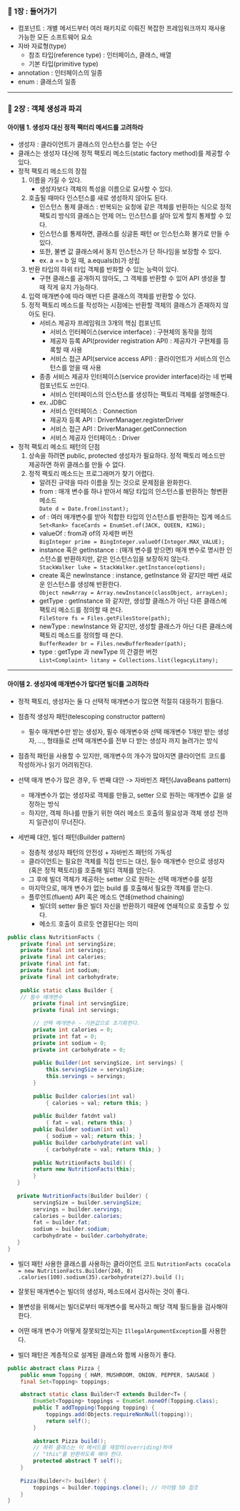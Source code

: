 ### 📌 1장 : 들어가기
- 컴포넌트 : 개별 메서드부터 여러 패키지로 이뤄진 복잡한 프레임워크까지 재사용 가능한 모든 소프트웨어 요소
- 자바 자료형(type) 
  - 참조 타입(reference type) : 인터페이스, 클래스, 배열
  - 기본 타입(primitive type)
- annotation : 인터페이스의 일종
- enum : 클래스의 일종
---
### 📌 2장 : 객체 생성과 파괴
#### 아이템 1. 생성자 대신 정적 팩터리 메서드를 고려하라
- 생성자 : 클라이언트가 클래스의 인스턴스를 얻는 수단
- 클래스는 생성자 대신에 정적 팩토리 메소드(static factory method)를 제공할 수 있다.
- 정적 팩토리 메소드의 장점
  1. 이름을 가질 수 있다.
     - 생성자보다 객체의 특성을 이름으로 묘사할 수 있다.
  2. 호출될 때마다 인스턴스를 새로 생성하지 않아도 된다.
     - 인스턴스 통제 클래스 : 반복되는 요청에 같은 객체를 반환하는 식으로 정적 팩토리 방식의 클래스는 언제 어느 인스턴스를 살아 있게 할지 통제할 수 있다.
     - 인스턴스를 통제하면, 클래스를 싱글톤 패턴 or 인스턴스화 불가로 만들 수 있다.
     - 또한, 불변 값 클래스에서 동치 인스턴스가 단 하나임을 보장할 수 있다.
     - ex. a == b 일 때, a.equals(b)가 성립
  3. 반환 타입의 하위 타입 객체를 반화할 수 있는 능력이 있다.
     - 구현 클래스를 공개하지 않아도, 그 객체를 반환할 수 있어 API 생성을 할 때 작게 유지 가능하다.
  4. 입력 매개변수에 따라 매번 다른 클래스의 객체를 반환할 수 있다.
  5. 정적 팩토리 메소드를 작성하는 시점에는 반환할 객체의 클래스가 존재하지 않아도 된다.
     - 서비스 제공자 프레임워크 3개의 핵심 컴포넌트
       - 서비스 인터페이스(service interface) : 구현체의 동작을 정의
       - 제공자 등록 API(provider registration API) : 제공자가 구현체를 등록할 때 사용
       - 서비스 접근 API(service access API) : 클라이언트가 서비스의 인스턴스를 얻을 때 사용
     - 종종 서비스 제공자 인터페이스(service provider interface)라는 네 번째 컴포넌트도 쓰인다.
       - 서비스 인터페이스의 인스턴스를 생성하는 팩토리 객체를 설명해준다.
     - ex. JDBC 
       - 서비스 인터페이스 : Connection
       - 제공자 등록 API : DriverManager.registerDriver
       - 서비스 접근 API : DriverManager.getConnection
       - 서비스 제공자 인터페이스 : Driver
- 정적 팩토리 메소드 패턴의 단점
  1. 상속을 하려면 public, protected 생성자가 필요하다. 정적 팩토리 메소드만 제공하면 하위 클래스를 만들 수 없다.
  2. 정적 팩토리 메소드는 프로그래머가 찾기 어렵다.
     - 알려진 규약을 따라 이름을 짓는 것으로 문제점을 완화한다.
     - from : 매개 변수를 하나 받아서 해당 타입의 인스턴스를 반환하는 형변환 메소드<br> `Date d = Date.from(instant);`
     - of : 여러 매개변수를 받아 적합한 타입의 인스턴스를 반환하는 집계 메소드<br> `Set<Rank> faceCards = EnumSet.of(JACK, QUEEN, KING);`
     - valueOf : from과 of의 자세한 버전<br> `BigInteger prime = BingInteger.valueOf(Integer.MAX_VALUE);`
     - instance 혹은 getInstance : (매개 변수를 받으면) 매개 변수로 명시한 인스턴스를 반환하지만, 같은 인스턴스임을 보장하지 않는다.<br> `StackWalker luke = StackWalker.getInstance(options);`
     - create 혹은 newInstance : instance, getInstance 와 같지만 매번 새로운 인스턴스를 생성해 반환한다.<br> `Object newArray = Array.newInstance(classObject, arrayLen);`
     - getType : getInstance 와 같지만, 생성할 클래스가 아닌 다른 클래스에 팩토리 메소드를 정의할 때 쓴다.<br> `FileStore fs = Files.getFilesStore(path);`
     - newType : newInstance 와 같지만, 생성할 클래스가 아닌 다른 클래스에 팩토리 메소드를 정의할 때 쓴다.<br> `BufferReader br = Files.newBufferReader(path);`
     - type : getType 과 newType 의 간결한 버전<br> `List<Complaint> litany = Collections.list(legacyLitany);`
---
#### 아이템 2. 생성자에 매개변수가 많다면 빌더를 고려하라
- 정적 팩토리, 생성자는 둘 다 선택적 매개변수가 많으면 적절히 대응하기 힘들다.
- 점층적 생성자 패턴(telescoping constructor pattern)
  - 필수 매개변수만 받는 생성자, 필수 매개변수와 선택 매개변수 1개만 받는 생성자, ..., 형태들로 선택 매개변수를 전부 다 받는 생성자 까지 늘려가는 방식
- 점층적 패턴을 사용할 수 있지만, 매개변수의 개수가 많아지면 클라이언트 코드를 작성하거나 읽기 어려워진다.


- 선택 매개 변수가 많은 경우, 두 번째 대안 -> 자바빈즈 패턴(JavaBeans pattern)
  - 매개변수가 없는 생성자로 객체를 만들고, setter 으로 원하는 매개변수 값을 설정하는 방식
  - 하지만, 객체 하나를 만들기 위한 여러 메소드 호출의 필요성과 객체 생성 전까지 일관성이 무너진다.


- 세번째 대안, 빌더 패턴(Builder pattern)
  - 점층적 생성자 패턴의 안전성 + 자바빈즈 패턴의 가독성
  - 클라이언트는 필요한 객체를 직접 만드는 대신, 필수 매개변수 만으로 생성자(혹은 정적 팩토리)를 호출해 빌더 객체를 얻는다.
  - 그 후에 빌더 객체가 제공하는 setter 으로 원하는 선택 매개변수를 설정
  - 마지막으로, 매개 변수가 없는 build 를 호출해서 필요한 객체를 얻는다.
  - 플루언트(fluent) API 혹은 메소드 연쇄(method chaining)
    - 빌더의 setter 들은 빌더 자신을 반환하기 때문에 연쇄적으로 호출할 수 있다.
    - 메소드 호출이 흐르듯 연결된다는 의미
```java
public class NutritionFacts { 
    private final int servingSize; 
    private final int servings; 
    private final int calories;
    private final int fat;
    private final int sodium; 
    private final int carbohydrate;
    
    public static class Builder {
    // 필수 매개변수
        private final int servingSize; 
        private final int servings;

        // 선택 매개변수 - 기본값으로 초기화한다.
        private int calories = 0;
        private int fat = 0;
        private int sodium = 0;
        private int carbohydrate = 0;
    
        public Builder(int servingSize, int servings) { 
            this.servingSize = servingSize; 
            this.servings = servings;
        }
        
        public Builder calories(int val)
            { calories = val; return this; }
            
        public Builder fatdnt val)
            { fat = val; return this; }
        public Builder sodium(int val)
            { sodium = val; return this; }
        public Builder carbohydrate(int val)
            { carbohydrate = val; return this; }
            
        public NutritionFacts build() { 
        return new NutritionFacts(this);
        } 
   }
   
   private NutritionFacts(Builder builder) { 
        servingSize = builder.servingSize;
        servings = builder.servings;
        calories = builder.calories;
        fat = builder.fat;
        sodium = builder.sodium;
        carbohydrate = builder.carbohydrate;
   }
}        
```


- 빌더 패턴 사용한 클래스를 사용하는 클라이언트 코드
`NutritionFacts cocaCola = new NutritionFacts.Builder(240, 8) .calories(100).sodium(35).carbohydrate(27).build ();`
- 잘못된 매개변수는 빌더의 생성자, 메소드에서 검사하는 것이 좋다.
- 불변성을 위해서는 빌더로부터 매개변수를 복사하고 해당 객체 필드들을 검사해야 한다.
- 어떤 매개 변수가 어떻게 잘못되었는지는 `IllegalArgumentException`를 사용한다.


- 빌더 패턴은 계층적으로 설계된 클래스와 함께 사용하기 좋다.
```java
public abstract class Pizza {
    public enum Topping { HAM, MUSHROOM, ONION, PEPPER, SAUSAGE } 
    final Set<Topping> toppings;

    abstract static class Builder<T extends Builder<T» { 
        EnumSet<Topping> toppings = EnumSet.noneOf(Topping.class); 
        public T addTopping(Topping topping) {
            toppings.add(Objects.requireNonNull(topping));
            return self();
        }
        
        abstract Pizza build();
        // 하위 클래스는 이 메서드를 재정의(overriding)하여 
        // "this"를 반환하도록 해야 한다.
        protected abstract T self();
    }
 
    Pizza(Builder<?> builder) {
        toppings = builder.toppings.clone(); // 아이템 50 참조
    }   
}
```